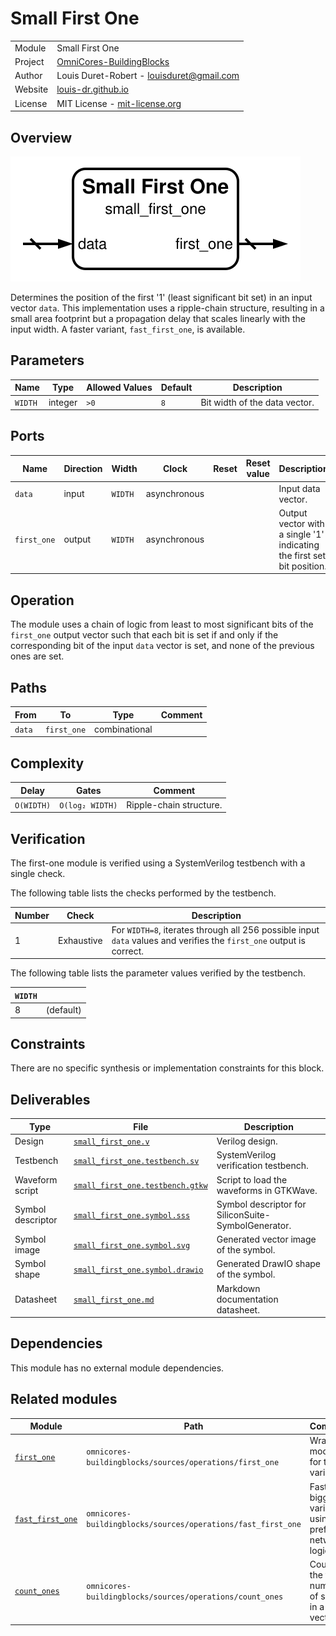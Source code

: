 # Small First One

|         |                                                                                  |
| ------- | -------------------------------------------------------------------------------- |
| Module  | Small First One                                                                  |
| Project | [OmniCores-BuildingBlocks](https://github.com/Louis-DR/OmniCores-BuildingBlocks) |
| Author  | Louis Duret-Robert - [louisduret@gmail.com](mailto:louisduret@gmail.com)         |
| Website | [louis-dr.github.io](https://louis-dr.github.io)                                 |
| License | MIT License - [mit-license.org](https://mit-license.org)                         |

## Overview

![small_first_one](small_first_one.symbol.svg)

Determines the position of the first '1' (least significant bit set) in an input vector `data`. This implementation uses a ripple-chain structure, resulting in a small area footprint but a propagation delay that scales linearly with the input width. A faster variant, `fast_first_one`, is available.

## Parameters

| Name    | Type    | Allowed Values | Default | Description                   |
| ------- | ------- | -------------- | ------- | ----------------------------- |
| `WIDTH` | integer | `>0`           | `8`     | Bit width of the data vector. |

## Ports

| Name        | Direction | Width   | Clock        | Reset | Reset value | Description                                                            |
| ----------- | --------- | ------- | ------------ | ----- | ----------- | ---------------------------------------------------------------------- |
| `data`      | input     | `WIDTH` | asynchronous |       |             | Input data vector.                                                     |
| `first_one` | output    | `WIDTH` | asynchronous |       |             | Output vector with a single '1' indicating the first set bit position. |

## Operation

The module uses a chain of logic from least to most significant bits of the `first_one` output vector such that each bit is set if and only if the corresponding bit of the input `data` vector is set, and none of the previous ones are set.

## Paths

| From   | To          | Type          | Comment |
| ------ | ----------- | ------------- | ------- |
| `data` | `first_one` | combinational |         |

## Complexity

| Delay      | Gates           | Comment                 |
| ---------- | --------------- | ----------------------- |
| `O(WIDTH)` | `O(log₂ WIDTH)` | Ripple-chain structure. |

## Verification

The first-one module is verified using a SystemVerilog testbench with a single check.

The following table lists the checks performed by the testbench.

| Number | Check      | Description                                                                                                          |
| ------ | ---------- | -------------------------------------------------------------------------------------------------------------------- |
| 1      | Exhaustive | For `WIDTH=8`, iterates through all 256 possible input `data` values and verifies the `first_one` output is correct. |

The following table lists the parameter values verified by the testbench.

| `WIDTH` |           |
| ------- | --------- |
| 8       | (default) |

## Constraints

There are no specific synthesis or implementation constraints for this block.

## Deliverables

| Type              | File                                                               | Description                                         |
| ----------------- | ------------------------------------------------------------------ | --------------------------------------------------- |
| Design            | [`small_first_one.v`](small_first_one.v)                           | Verilog design.                                     |
| Testbench         | [`small_first_one.testbench.sv`](small_first_one.testbench.sv)     | SystemVerilog verification testbench.               |
| Waveform script   | [`small_first_one.testbench.gtkw`](small_first_one.testbench.gtkw) | Script to load the waveforms in GTKWave.            |
| Symbol descriptor | [`small_first_one.symbol.sss`](small_first_one.symbol.sss)         | Symbol descriptor for SiliconSuite-SymbolGenerator. |
| Symbol image      | [`small_first_one.symbol.svg`](small_first_one.symbol.svg)         | Generated vector image of the symbol.               |
| Symbol shape      | [`small_first_one.symbol.drawio`](small_first_one.symbol.drawio)   | Generated DrawIO shape of the symbol.               |
| Datasheet         | [`small_first_one.md`](small_first_one.md)                         | Markdown documentation datasheet.                   |

## Dependencies

This module has no external module dependencies.

## Related modules

| Module                                                  | Path                                                         | Comment                                               |
| ------------------------------------------------------- | ------------------------------------------------------------ | ----------------------------------------------------- |
| [`first_one`](../first_one/first_one.md)                | `omnicores-buildingblocks/sources/operations/first_one`      | Wrapper module for the variants.                      |
| [`fast_first_one`](../fast_first_one/fast_first_one.md) | `omnicores-buildingblocks/sources/operations/fast_first_one` | Faster but bigger variant using prefix-network logic. |
| [`count_ones`](../count_ones/count_ones.md)             | `omnicores-buildingblocks/sources/operations/count_ones`     | Counts the total number of set bits in a vector.      |
